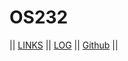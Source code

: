 # OS232

|| [LINKS](LINKS/) || [LOG](TXT/mylog.txt) || [Github](https://github.com/steven-fo/os232.git) ||
